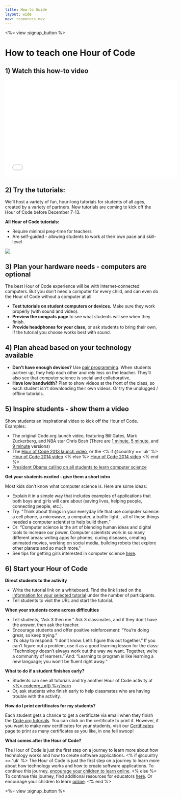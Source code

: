 ```yaml
---
title: How-to Guide
layout: wide
nav: resources_nav
---
```


<%= view :signup_button %>

<h1>How to teach one Hour of Code</h1>

## 1) Watch this how-to video
<iframe width="560" height="315" src="//www.youtube.com/embed/tQeSke4hIds" frameborder="0" allowfullscreen></iframe>

## 2) Try the tutorials:
We’ll host a variety of fun, hour-long tutorials for students of all ages, created by a variety of partners. New tutorials are coming to kick off the Hour of Code before December 7-13.

**All Hour of Code tutorials:**

- Require minimal prep-time for teachers
- Are self-guided - allowing students to work at their own pace and skill-level

<a href="http://<%=codeorg_url() %>/learn"><img src="http://<%= codeorg_url() %>/images/tutorials.png"></a>

## 3) Plan your hardware needs - computers are optional

The best Hour of Code experience will be with Internet-connected computers. But you don’t need a computer for every child, and can even do the Hour of Code without a computer at all. 

- **Test tutorials on student computers or devices.** Make sure they work properly (with sound and video).
- **Preview the congrats page** to see what students will see when they finish. 
- **Provide headphones for your class**, or ask students to bring their own, if the tutorial you choose works best with sound.

## 4) Plan ahead based on your technology available

- **Don't have enough devices?** Use [pair programming](http://www.ncwit.org/resources/pair-programming-box-power-collaborative-learning). When students partner up, they help each other and rely less on the teacher. They’ll also see that computer science is social and collaborative.
- **Have low bandwidth?** Plan to show videos at the front of the class, so each student isn't downloading their own videos. Or try the unplugged / offline tutorials.

## 5) Inspire students - show them a video


Show students an inspirational video to kick off the Hour of Code. Examples:

- The original Code.org launch video, featuring Bill Gates, Mark Zuckerberg, and NBA star Chris Bosh (There are [1 minute](https://www.youtube.com/watch?v=qYZF6oIZtfc), [5 minute](https://www.youtube.com/watch?v=nKIu9yen5nc), and [9 minute](https://www.youtube.com/watch?v=dU1xS07N-FA) versions)
- The [Hour of Code 2013 launch video](https://www.youtube.com/watch?v=FC5FbmsH4fw), or the <% if @country == 'uk' %> [Hour of Code 2014 video](https://www.youtube.com/watch?v=96B5-JGA9EQ) <% else %> [Hour of Code 2014 video](https://www.youtube.com/watch?v=rH7AjDMz_dc&index=2&list=PLzdnOPI1iJNe1WmdkMG-Ca8cLQpdEAL7Q) <% end %>
- [President Obama calling on all students to learn computer science](https://www.youtube.com/watch?v=6XvmhE1J9PY)

**Get your students excited - give them a short intro**

Most kids don’t know what computer science is. Here are some ideas:

- Explain it in a simple way that includes examples of applications that both boys and girls will care about (saving lives, helping people, connecting people, etc.).
- Try: "Think about things in your everyday life that use computer science: a cell phone, a microwave, a computer, a traffic light… all of these things needed a computer scientist to help build them.”
- Or: “Computer science is the art of blending human ideas and digital tools to increase our power. Computer scientists work in so many different areas: writing apps for phones, curing diseases, creating animated movies, working on social media, building robots that explore other planets and so much more."
- See tips for getting girls interested in computer science <a href="http://<%= codeorg_url() %>/girls">here</a>. 

## 6) Start your Hour of Code

**Direct students to the activity**

- Write the tutorial link on a whiteboard. Find the link listed on the <a href="http://<%= codeorg_url() %>/learn">information for your selected tutorial</a> under the number of participants. 
- Tell students to visit the URL and start the tutorial.

**When your students come across difficulties**

- Tell students, “Ask 3 then me.” Ask 3 classmates, and if they don’t have the answer, then ask the teacher.
- Encourage students and offer positive reinforcement: “You’re doing great, so keep trying.”
- It’s okay to respond: “I don’t know. Let’s figure this out together.” If you can’t figure out a problem, use it as a good learning lesson for the class: “Technology doesn’t always work out the way we want. Together, we’re a community of learners.” And: “Learning to program is like learning a new language; you won’t be fluent right away.“

**What to do if a student finishes early?**

- Students can see all tutorials and try another Hour of Code activity at <a href="http://<%= codeorg_url() %>/learn"><%= codeorg_url() %>/learn</a>
- Or, ask students who finish early to help classmates who are having trouble with the activity.

**How do I print certificates for my students?**

Each student gets a chance to get a certificate via email when they finish the [Code.org tutorials](http://studio.code.org). You can click on the certificate to print it. However, if you want to make new certificates for your students, visit our <a href="http://<%= codeorg_url() %>/certificates">Certificates</a> page to print as many certificates as you like, in one fell swoop!

**What comes after the Hour of Code?**

The Hour of Code is just the first step on a journey to learn more about how technology works and how to create software applications. <% if @country == 'uk' %> The Hour of Code is just the first step on a journey to learn more about how technology works and how to create software applications. To continue this journey, [encourage your children to learn online](http://uk.code.org/learn/beyond). <% else %> To continue this journey, find additional resources for educators <a href="http://<%= codeorg_url() %>/educate">here</a>. Or encourage your children to learn <a href="http://<%= codeorg_url() %>/learn/beyond">online</a>. <% end %>

<%= view :signup_button %>